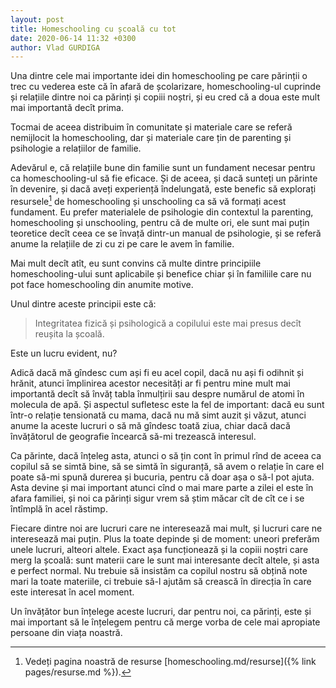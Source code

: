 ```yaml
---
layout: post
title: Homeschooling cu școală cu tot
date: 2020-06-14 11:32 +0300
author: Vlad GURDIGA
---
```


Una dintre cele mai importante idei din homeschooling pe care părinții o trec cu vederea este că în afară de școlarizare, homeschooling-ul cuprinde și relațiile dintre noi ca părinți și copiii noștri, și eu cred că a doua este mult mai importantă decît prima.

Tocmai de aceea distribuim în comunitate și materiale care se referă nemijlocit la homeschooling, dar și materiale care țin de parenting și psihologie a relațiilor de familie.

Adevărul e, că relațiile bune din familie sunt un fundament necesar pentru ca homeschooling-ul să fie eficace. Și de aceea, și dacă sunteți un părinte în devenire, și dacă aveți experiență îndelungată, este benefic să explorați resursele[^1] de homeschooling și unschooling ca să vă formați acest fundament. Eu prefer materialele de psihologie din contextul la parenting, homeschooling și unschooling, pentru că de multe ori, ele sunt mai puțin teoretice decît ceea ce se învață dintr-un manual de psihologie, și se referă anume la relațiile de zi cu zi pe care le avem în familie.

[^1]: Vedeți pagina noastră de resurse [homeschooling.md/resurse]({% link pages/resurse.md %}).

Mai mult decît atît, eu sunt convins că multe dintre principiile homeschooling-ului sunt aplicabile și benefice chiar și în familiile care nu pot face homeschooling din anumite motive.

Unul dintre aceste principii este că:

> Integritatea fizică și psihologică a copilului este mai presus decît reușita la școală.

Este un lucru evident, nu?

Adică dacă mă gîndesc cum ași fi eu acel copil, dacă nu ași fi odihnit și hrănit, atunci împlinirea acestor necesități ar fi pentru mine mult mai importantă decît să învăț tabla înmulțirii sau despre numărul de atomi în molecula de apă. Și aspectul sufletesc este la fel de important: dacă eu sunt într-o relație tensionată cu mama, dacă nu mă simt auzit și văzut, atunci anume la aceste lucruri o să mă gîndesc toată ziua, chiar dacă dacă învățătorul de geografie încearcă să-mi trezească interesul.

Ca părinte, dacă înțeleg asta, atunci o să țin cont în primul rînd de aceea ca copilul să se simtă bine, să se simtă în siguranță, să avem o relație în care el poate să-mi spună durerea și bucuria, pentru că doar așa o să-l pot ajuta. Asta devine și mai important atunci cînd o mai mare parte a zilei el este în afara familiei, și noi ca părinți sigur vrem să știm măcar cît de cît ce i se întîmplă în acel răstimp.

Fiecare dintre noi are lucruri care ne interesează mai mult, și lucruri care ne interesează mai puțin. Plus la toate depinde și de moment: uneori preferăm unele lucruri, alteori altele. Exact așa funcționează și la copiii noștri care merg la școală: sunt materii care le sunt mai interesante decît altele, și asta e perfect normal. Nu trebuie să insistăm ca copilul nostru să obțină note mari la toate materiile, ci trebuie să-l ajutăm să crească în direcția în care este interesat în acel moment.

Un învățător bun înțelege aceste lucruri, dar pentru noi, ca părinți, este și mai important să le înțelegem pentru că merge vorba de cele mai apropiate persoane din viața noastră.
